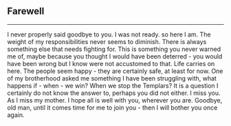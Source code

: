 ## Farewell

* * *

I never properly said goodbye to you. I was not ready. so here I am. The weight of my responsibilities never seems to diminish. There is always something else that needs fighting for. This is something you never warned me of, maybe because you thought I would have been deterred - you would have been wrong but I know were not accustomed to that. Life carries on here. The people seem happy - they are certainly safe, at least for now. One of my brotherhood asked me something I have been struggling with, what happens if - when - we win? When we stop the Templars? It is a question I certainly do not know the answer to, perhaps you did not either. I miss you. As I miss my mother. I hope all is well with you, wherever you are. Goodbye, old man, until it comes time for me to join you - then I will bother you once again.
